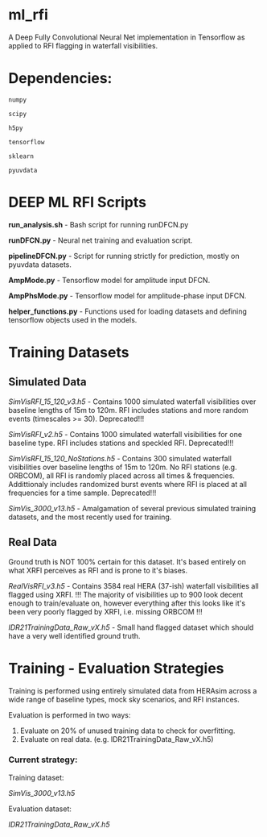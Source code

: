 # ml_rfi
A Deep Fully Convolutional Neural Net implementation in Tensorflow as applied to RFI flagging in waterfall visibilities.

# Dependencies:
`numpy`

`scipy`

`h5py`

`tensorflow`

`sklearn`

`pyuvdata`

# DEEP ML RFI Scripts

**run_analysis.sh** - Bash script for running runDFCN.py

**runDFCN.py** - Neural net training and evaluation script.

**pipelineDFCN.py** - Script for running strictly for prediction, mostly on pyuvdata datasets.

**AmpMode.py** - Tensorflow model for amplitude input DFCN.

**AmpPhsMode.py** - Tensorflow model for amplitude-phase input DFCN.

**helper_functions.py** - Functions used for loading datasets and defining tensorflow objects used in the models.

# Training Datasets

## Simulated Data

*SimVisRFI_15_120_v3.h5* - Contains 1000 simulated waterfall visibilities over baseline lengths of 15m to 120m. RFI includes
                         stations and more random events (timescales >= 30). Deprecated!!!
                         
*SimVisRFI_v2.h5* - Contains 1000 simulated waterfall visibilities for one baseline type. RFI includes
                  stations and speckled RFI. Deprecated!!!
                  
*SimVisRFI_15_120_NoStations.h5* - Contains 300 simulated waterfall visibilities over baseline lengths of 15m to 120m. No RFI
                                 stations (e.g. ORBCOM), all RFI is randomly placed across all times & frequencies.
                                 Addittionaly includes randomized burst events where RFI is placed at all frequencies for a
                                 time sample. Deprecated!!!

*SimVis_3000_v13.h5* - Amalgamation of several previous simulated training datasets, and the most recently used for training.
                                 
## Real Data
Ground truth is NOT 100% certain for this dataset. It's based entirely on what XRFI perceives as RFI and is prone to
it's biases.

*RealVisRFI_v3.h5* - Contains 3584 real HERA (37-ish) waterfall visibilities all flagged using XRFI. !!! The majority of 
                   visibilities up to 900 look decent enough to train/evaluate on, however everything after this looks like 
                   it's been very poorly flagged by XRFI, i.e. missing ORBCOM !!!

*IDR21TrainingData_Raw_vX.h5* - Small hand flagged dataset which should have a very well identified ground truth.


# Training - Evaluation Strategies

Training is performed using entirely simulated data from HERAsim across a wide range of baseline types, mock sky scenarios, and
RFI instances.

Evaluation is performed in two ways:
1. Evaluate on 20% of unused training data to check for overfitting.
2. Evaluate on real data. (e.g. IDR21TrainingData_Raw_vX.h5)

### Current strategy:

Training dataset: 

*SimVis_3000_v13.h5*

Evaluation dataset:

*IDR21TrainingData_Raw_vX.h5*

